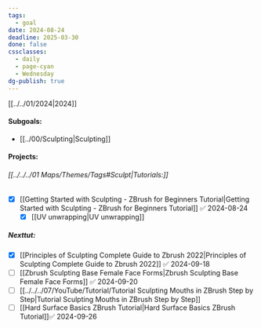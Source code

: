 ```yaml
---
tags:
  - goal
date: 2024-08-24
deadline: 2025-03-30
done: false
cssclasses:
  - daily
  - page-cyan
  - Wednesday
dg-publish: true
---
```

[[../../01/2024|2024]]
#### Subgoals:
- [[../00/Sculpting|Sculpting]]
#### Projects:
###### [[../../../01 Maps/Themes/Tags#Sculpt|Tutorials:]]
- [x] [[Getting Started with Sculpting - ZBrush for Beginners Tutorial|Getting Started with Sculpting - ZBrush for Beginners Tutorial]] ✅ 2024-08-24
	- [x] [[UV unwrapping|UV unwrapping]]
##### Nexttut:
- [x] [[Principles of Sculpting  Complete Guide to Zbrush 2022|Principles of Sculpting  Complete Guide to Zbrush 2022]] ✅ 2024-09-18
- [ ] [[Zbrush Sculpting  Base Female Face Forms|Zbrush Sculpting  Base Female Face Forms]] ✅ 2024-09-20
- [ ] [[../../../07/YouTube/Tutorial/Tutorial Sculpting Mouths in ZBrush  Step by Step|Tutorial Sculpting Mouths in ZBrush  Step by Step]]
- [ ] [[Hard Surface Basics  ZBrush Tutorial|Hard Surface Basics  ZBrush Tutorial]]✅ 2024-09-26
